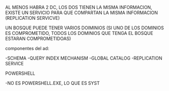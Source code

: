 
AL MENOS HABRA 2 DC, LOS DOS TIENEN LA MISMA INFORMACION, EXISTE UN SERVICIO PARA QUE COMPARTAN LA MISMA INFORMACION (REPLICATION SERVICVE)

UN BOSQUE PUEDE TENER VARIOS DOIMINIOS
(SI UNO DE LOS DOMINIOS ES COMPROMETIDO, TODOS LOS DOMINIOS QUE TENGA EL BOSQUE ESTARAN COMPROMETIDOAS)



componentes del ad:

-SCHEMA
-QUERY INDEX MECHANISM
-GLOBAL CATALOG
-REPLICATION SERVICE



POWERSHELL

-NO ES POWERSHELL.EXE, LO QUE  ES  SYST


